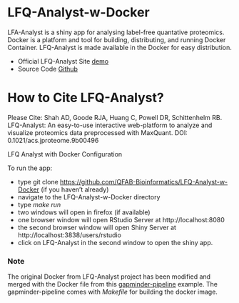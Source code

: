 # LFQ-Analyst-w-Docker #
LFA-Analyst is a shiny app for analysing label-free quantative proteomics. Docker is a platform and tool for building, distributing, and running Docker Container. LFQ-Analyst is made available in the Docker for easy distribution. 
- Official LFQ-Analyst Site [demo](https://bioinformatics.erc.monash.edu/apps/LFQ-Analyst/)
- Source Code [Github](https://github.com/MonashBioinformaticsPlatform/LFQ-Analyst)

# How to Cite LFQ-Analyst? #
Please Cite: Shah AD, Goode RJA, Huang C, Powell DR, Schittenhelm RB. LFQ-Analyst: An easy-to-use interactive web-platform to analyze and visualize proteomics data preprocessed with MaxQuant. DOI: 0.1021/acs.jproteome.9b00496


LFQ Analyst with Docker Configuration

To run the app:

* type git clone https://github.com/QFAB-Bioinformatics/LFQ-Analyst-w-Docker (if you haven’t already)
* navigate to the LFQ-Analyst-w-Docker directory
* type _make run_
* two windows will open in firefox (if available)
* one browser window will open RStudio Server at http://localhost:8080
* the second browser window will open Shiny Server at http://localhost:3838/users/rstudio
* click on LFQ-Analyst in the second window to open the shiny app.

### Note ###
The original Docker from LFQ-Analyst project has been modified and merged with the Docker file from this [gapminder-pipeline](https://github.com/chapmandu2/gapminder-pipeline/tree/master/02-shiny-app) example. The gapminder-pipeline comes with _Makefile_ for building the docker image.   
